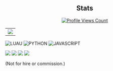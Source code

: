 <h2 align="center">Stats</h2>
<a href="https://github.com/xvarmkorv2">
  <p align="center">
    <img src="https://komarev.com/ghpvc/?username=xvarmkorv2" alt="Profile Views Count">
  </p>
</a>

<p align="center">
<table>
  <tr>
    <td align="center" style="padding=0;width=100%;">
      <img src="https://github-readme-stats.vercel.app/api/?username=xvarmkorv2&title_color=00fff2&text_color=00fff2&show_icons=true&bg_color=00000000&icon_color=00fff2&count_private=true&hide_title=true"/>
    </td>
  </tr>
</table>
</p>
 
![LUAU](https://img.shields.io/badge/Luau-2C2D72?style=for-the-badge&logo=data:image/png;base64,iVBORw0KGgoAAAANSUhEUgAAAFgAAABYCAYAAABxlTA0AAAIpklEQVR42uzZA6wsSQCF4Vrbtm3btm3bNoO1jXnDtW3besa1bf971t7u268uarpO8sVzkpx0ahrG5%2Ff4%2BCSY0qTYwySZ2fgMQFKsLvzqDblWttTw0xsr8QMfJ%2FyLLsnKWbKWiRw%2F8HNCCLXygBwgCxmfUOPOJo1CBN%2FJ%2FbKdSTCd%2Bdf4gTcTLOiW1%2BVqWdf8Hj%2FwhYJ9NMjTcoosFeeB3xEGwXhJyLEye1zGXURahCHwodwoO%2Bfv%2FXeK3YRhoE1ekEtkHZNg6nwZ%2BB5hGKqXh%2BU0Wdzlx%2BOvBQcUyq2yl0kyl3EiSRY3KXoFB30iN8iGw%2Fc4SXGYkAd65CU52yRZfjgN%2FISQh%2BolJ8fKfEN1%2Fk73630pMfCt3C4HmCSzDNb5u4pJQUy9Lpf%2F%2Bjp2qoE6Hs4UPNrlcTlNVrA58MuC9w%2B7mclOmllUVC94f9Fqksxq4%2BrdXHDR7A%2FDTm%2FAtJkB6X%2Fb1vFwveCi7V%2Fn97xZDtf9AOu%2FaK3%2FWlsDfy646Mpv%2BNd090FuEpz9OSz3dOT%2BrWyMO690Ci76oIpQqWyHe8bCge%2FB4k%2BG6i4zI5jdxsD7CS6a6xFo6abfqemAmXOB%2FU%2FbOh5uF1y07ztEypNFofrPjv3j8b1jiZTDPwjs7jVJVrNx9S4uuGjqNIxsIFJWejawv1ymtTHw8YKLFnqcSBnbFOqeORn715NHfECkjBgfqv8QW4%2FHZYKLnioiUg58L7C7Q5a2cfWuI7hoxhwUtRApCz8e2D%2FW1vFwieCilZ8lUj6sgimC%2B2%2B2NfArLr9%2FKGuj37n2%2B1D9O9h6PK4UXKbbLY75CF4qheZuArPVq4GdTSbJPDY%2BD%2B2oMvLJFLLpK3DRV%2FBVHfT28Zc0dsHcjwT2fBiDx2M7ZsjCbm%2FBzaNgVAO6ykP97hxbA38gxMmcwVevsKGNcReQJsH7i0qTZAYbAx8ueP%2FwrK3jISN4%2F3CyrYFHCd5f9Jgky9oYd1XpEf7L2i%2FABi%2FBFPEaeJJJMIWNgU%2F%2Bsb1rgI4lC6JZ27Zt27Zt27ZtW9%2B2rdi2bRt33z3zktrO9vT0yXY6yc7cc%2B7BqHruvNSrqq568WVsYh4IhFb6lcA%2FOOUe5lkZWm8MkKeLKN%2Bm%2BZXANzpxe2g99UEFVoaOmoM%2BXLbMb8Rlery3K8OFT0WCQE07MyG%2FETjGteFCdsYQi0v8RlxHu3fWWBnaYrynX4B4I96vBD7%2Fv4vLDpVRqLEyxNCsF6fM9xtxqxV3dmW48KMkgChstu9%2FL18GvJ0gzXYjkIuccg9f%2BDIWVWW360U4IRcgFhSPWIFfdErgRCtD200COroB4v5Q%2BxdY1AwQD4d5zwofUs9tP2kIRXShPHmAYpuVoSuXA0RXD28o2rs4%2BuleHD3HOiucPzxXeKVT3et3%2BTI2JgcEszjbNQj23RIFTbyNbn5HIacRIJ6JMs8aD5wBHD8P2Gc6sPZo1wUe48pwN79oWj1A%2FJZp%2FwLnFoHgKvV6Q7IXJ%2FTbBM9bDGQ1AG1d6ENLF%2FBFivxYLvAOh4a7rdPj%2FWegD9essHdxW00AqnXMfHeI%2BWueiJDG5w3GGltOKSaRUAtMyQdWlstNSmaR%2B053QWDOBTqwek%2F1Ndx9T4isoL3sdX7j4qXQ8C7GPL3CZxYaH38k3LN6x%2BZwgMXYTB1eCYJdk%2FpxIWsjpy9wbNglQXEDJwR%2BxpexafkAUdYK7DTZ5lxEAggKwjZSk8kfWeG3mPaCmXeYHz5bNtv%2BkceiEoD4PcsRgX9xyv9OsjLEP93%2BHTLxNcCPGcANq4DNxluvTr7O7PmzFskgysEzbX9pDqtoUGx5nGLT1RA3rTJ%2FL%2B3sPc22rSud8L%2BbMBTxZYwDIXesoVi9X0LQAxaAuGK5MUmDR2ItQLwYY%2F6Z7%2BkVnt1ofHzz8cCTkcCKMj5HV%2BDpknw%2BGjhjoedHJRiT7yh%2FTaq%2FQdzYHlOtN93X43x3ryvu5sTqvXSg7UgUgV%2B8VXZ5JItfBJvoiEkmEQTDLVbjiF8yjS5hRoH8cGwGISkmII8TS0qNn8niPxFX46XnYQKvVcYD3BoufMuJ3ZZ1Bq7gpyLlsZdi0IcXosV37zWNopoV7aVhurGTk5lGGwfOpA2JLt4wrEL5QT9LMb%2FGS5UdgpHIzr73kfecEnjFYIU4G44Fh%2Fws0dzJFFzeM6sQBOsXXtJqWcGnLZDHd5oswl%2Fu5S7LO9olxdbYuv6znRB3a0mPB48M19iST19KTs7zFIuIqCqTYr5FMvNoOAhGH%2FTV%2Fwoja9slrOvPNeUA8avvRKlJlW63ckLgW9zP7UV0%2BtB3EwyPM0sjmL3pCEHIDW21FomJh1kav9D0LgvdkmSEFy1xa7iQ%2BAuH6tv0s%2FUhExhK8o5Jej00KBwHt%2BlqpCpHvBxrfB83V%2BIVw%2BPCm1eLS%2BJG6vxwof1VfaHii3IupdvkSpUKG6E3PcbeGvTFRl9f126dxtMtECvKbKXHR7p1Pg9j5FsVP1GMHYoZt1tXA9etBI6YzcZpyeD4nFTk2DjtvSLHHyCt3vZ4QLZ5euyO4LvrI8XH6ylHuE2WLSmiMV2nT5ZbWWctMqbjnyZDg4mKTxujhtP5aUdp%2F71EopGhITfEug70gf6aLqVUUnym%2B7omYsmHh%2Bt5luvyYAq6E%2FcP7pB0nrFuZgPQ3k3BPaVOVuWIGQW2%2FO9eQSMCPIhzFK5lw5xivttiswC1xXgJ%2FZo7Jcu0YBRr4yP1ONwDFe9V%2FMN9d0LXIAmIBb8KGvEQd3Ka4lP6cOVmRQwD3h70v8Sf2IK1V114ilPsHAJx25Rb2zbIH8Avqo%2FQ%2FV4xz7VzKf0Wo7CH4pOKsxTrBkngN4M0AhiFUxRfUQx3zJ38hQvNTAXAY2ZH4TLdV5c70O7JwL9rs%2B%2B%2FOaF6s26kqbIp8LSBGwy4kxP0Gb%2BTFFu8CPxMQCjn4u%2BLuKEZyrF%2F4ajBMRhwJxsynf9nehxAAAH8DTB5bZEzwBcJAAAAAElFTkSuQmCC&logoColor=white) ![PYTHON](https://img.shields.io/badge/Python-2C2D72?style=for-the-badge&logo=python&logoColor=white) ![JAVASCRIPT](https://img.shields.io/badge/Javascript-2C2D72?style=for-the-badge&logo=python&logoColor=white)

<a href="https://xvarmkorv2.github.io" alt="website">
  <img src="https://img.shields.io/website?label=xvarmkorv2.github.io&style=for-the-badge&url=https%3A%2F%2Fxvarmkorv2.github.io"/></a>
<a href="https://www.roblox.com/users/810205422/profile" alt="roblox account">
  <img src="https://img.shields.io/badge/Roblox-@xvarmkorv2-2C2D72?style=for-the-badge&logo=roblox&logoColor=white"/></a>
<a href="https://discord.com/users/469977493299003412" alt="discord">
<img src="https://img.shields.io/badge/Discord-xVarmkorv2%239278-2C2D72?style=for-the-badge&logo=discord&logoColor=white"/></a>
<a href="https://www.reddit.com/r/Varmkorv_Tva/" alt="Subreddit">
  <img src="https://img.shields.io/reddit/subreddit-subscribers/Varmkorv_Tva?color=2C2D72&logo=reddit&logoColor=white&style=for-the-badge"/></a>

(Not for hire or commission.)
